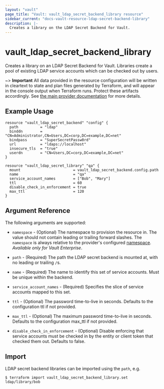 ```yaml
---
layout: "vault"
page_title: "Vault: vault_ldap_secret_backend_library resource"
sidebar_current: "docs-vault-resource-ldap-secret-backend-library"
description: |-
  Creates a library on the LDAP Secret Backend for Vault.
---
```


# vault\_ldap\_secret\_backend\_library

Creates a library on an LDAP Secret Backend for Vault. Libraries create
a pool of existing LDAP service accounts which can be checked out
by users.

~> **Important** All data provided in the resource configuration will be
written in cleartext to state and plan files generated by Terraform, and
will appear in the console output when Terraform runs. Protect these
artifacts accordingly. See
[the main provider documentation](../index.html)
for more details.

## Example Usage

```hcl
resource "vault_ldap_secret_backend" "config" {
  path          = "ldap"
  binddn        = "CN=Administrator,CN=Users,DC=corp,DC=example,DC=net"
  bindpass      = "SuperSecretPassw0rd"
  url           = "ldaps://localhost"
  insecure_tls  = "true"
  userdn        = "CN=Users,DC=corp,DC=example,DC=net"
}

resource "vault_ldap_secret_library" "qa" {
  mount                        = vault_ldap_secret_backend.config.path
  name                         = "qa"
  service_account_names        = ["Bob", "Mary"]
  ttl                          = 60
  disable_check_in_enforcement = true
  max_ttl                      = 120
}
```

## Argument Reference

The following arguments are supported:

* `namespace` - (Optional) The namespace to provision the resource in.
  The value should not contain leading or trailing forward slashes.
  The `namespace` is always relative to the provider's configured [namespace](/docs/providers/vault#namespace).
   *Available only for Vault Enterprise*.

* `path` - (Required) The path the LDAP secret backend is mounted at,
  with no leading or trailing `/`s.

* `name` - (Required) The name to identify this set of service accounts.
  Must be unique within the backend.

* `service_account_names` - (Required) Specifies the slice of service accounts mapped to this set.

* `ttl` - (Optional) The password time-to-live in seconds. Defaults to the configuration
  ttl if not provided.

* `max_ttl` - (Optional) The maximum password time-to-live in seconds. Defaults to the configuration
    max_ttl if not provided.

* `disable_check_in_enforcement` - (Optional) Disable enforcing that service
  accounts must be checked in by the entity or client token that checked them
  out. Defaults to false.

## Import

LDAP secret backend libraries can be imported using the `path`, e.g.

```
$ terraform import vault_ldap_secret_backend_library.set ldap/library/bob
```

